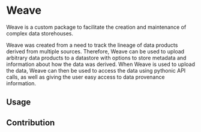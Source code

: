 # Weave

Weave is a custom package to facilitate the creation and maintenance of complex data storehouses.

Weave was created from a need to track the lineage of data products derived from multiple sources. 
Therefore, Weave can be used to upload arbitrary data products to a datastore with options to store metadata and 
information about how the data was derived. When Weave is used to upload the data, Weave can then be used to access
the data using pythonic API calls, as well as giving the user easy access to data provenance information.

## Usage

## Contribution
